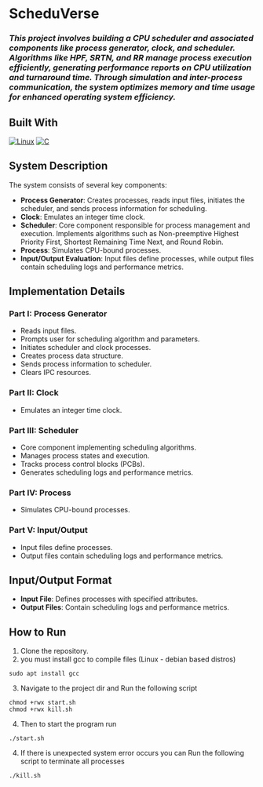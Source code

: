 # ScheduVerse
<h3><i>This project involves building a CPU scheduler and
associated components like process generator, clock, and scheduler.
Algorithms like HPF, SRTN, and RR manage process execution efficiently,
generating performance reports on CPU utilization and turnaround time.
Through simulation and inter-process communication, the system optimizes
memory and time usage for enhanced operating system efficiency.</i></h3>


## Built With
[![Linux][linux]][linux-url] [![C][c]][c-url]


## System Description

The system consists of several key components:
- **Process Generator**: Creates processes, reads input files, initiates the scheduler, and sends process information for scheduling.
- **Clock**: Emulates an integer time clock.
- **Scheduler**: Core component responsible for process management and execution. Implements algorithms such as Non-preemptive Highest Priority First, Shortest Remaining Time Next, and Round Robin.
- **Process**: Simulates CPU-bound processes.
- **Input/Output Evaluation**: Input files define processes, while output files contain scheduling logs and performance metrics.

## Implementation Details

### Part I: Process Generator
- Reads input files.
- Prompts user for scheduling algorithm and parameters.
- Initiates scheduler and clock processes.
- Creates process data structure.
- Sends process information to scheduler.
- Clears IPC resources.

### Part II: Clock
- Emulates an integer time clock.

### Part III: Scheduler
- Core component implementing scheduling algorithms.
- Manages process states and execution.
- Tracks process control blocks (PCBs).
- Generates scheduling logs and performance metrics.

### Part IV: Process
- Simulates CPU-bound processes.

### Part V: Input/Output
- Input files define processes.
- Output files contain scheduling logs and performance metrics.

## Input/Output Format

- **Input File**: Defines processes with specified attributes.
- **Output Files**: Contain scheduling logs and performance metrics.

## How to Run
1. Clone the repository.
2. you must install gcc to compile files (Linux - debian based distros)
```
sudo apt install gcc  
```
3. Navigate to the project dir and Run the following script
```
chmod +rwx start.sh
chmod +rwx kill.sh
```
4. Then to start the program run
```
./start.sh
```
4. If there is unexpected system error occurs you can Run the following script to terminate all processes
```
./kill.sh
```



[linux]: https://img.shields.io/badge/linux-black?style=for-the-badge&logo=linux
[linux-url]: https://www.linux.com/
[c]: https://img.shields.io/badge/-darkblue?style=for-the-badge&logo=c
[c-url]: https://c.com
